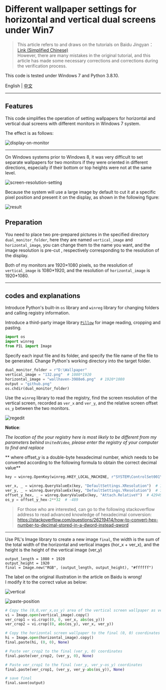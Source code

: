# Different wallpaper settings for horizontal and vertical dual screens under Win7

> This article refers to and draws on the tutorials on Baidu Jingyan：[Link (Simplified Chinese)](https://jingyan.baidu.com/article/76a7e409e5d575fc3b6e15fc.html)  
> However, there are many mistakes in the original tutorial, and this article has made some necessary corrections and corrections during the verification process.

This code is tested under Windows 7 and Python 3.8.10.  

English | [中文](https://github.com/fyqc/dswfw7/blob/main/README-zh.md)

---

## Features

This code simplifies the operation of setting wallpapers for horizontal and vertical dual screens with different monitors in Windows 7 system.

The effect is as follows:  

![display-on-monitor](https://raw.githubusercontent.com/fyqc/dswfw7/main/IMG/display-on-monitor.jpg)

---

On Windows systems prior to Windows 8, it was very difficult to set separate wallpapers for two monitors if they were oriented in different directions, especially if their bottom or top heights were not at the same level.  

![screen-resolution-setting](https://raw.githubusercontent.com/fyqc/dswfw7/main/IMG/screen-resolution-setting.jpg)


Because the system will use a large image by default to cut it at a specific pixel position and present it on the display, as shown in the following figure:  

![result](https://raw.githubusercontent.com/fyqc/dswfw7/main/IMG/result.jpg)


## Preparation

You need to place two pre-prepared pictures in the specified directory `dual_monitor_folder`, here they are named `vertical_image` and `horizontal_image`, you can change them to the name you want, and the image resolution is pre-cut , respectively corresponding to the resolution of the display.  

Both of my monitors are 1920×1080 pixels, so the resolution of `vertical_image` is 1080\*1920, and the resolution of `horizontal_image` is 1920\*1080.

---

## codes and explanations

Introduce Python's built-in `os` library and `winreg` library for changing folders and calling registry information.  

Introduce a third-party image library [`Pillow`](https://pypi.org/project/Pillow/) for image reading, cropping and pasting.

```python
import os
import winreg
from PIL import Image
```

Specify each input file and its folder, and specify the file name of the file to be generated.
Change Python's working directory into the target folder.

```python
dual_monitor_folder = r"D:\Wallpaper"
vertical_image = "132.png"  # 1080*1920
horizontal_image = "wallhaven-3988e6.png"  # 1920*1080
output = "github.png"
os.chdir(dual_monitor_folder)
```

Use the `winreg` library to read the registry, find the screen resolution of the vertical screen, recorded as `ver_x` and `ver_y`, and the relative screen offset `os_y` between the two monitors.

![regedit](https://raw.githubusercontent.com/fyqc/dswfw7/main/IMG/regedit.jpg)  

**Notice**:  

*The location of the your registry here is most likely to be different from my parameters behind `UnitedVideo`, please enter the registry of your computer to find and replace*

** where offset_y is a double-byte hexadecimal number, which needs to be converted according to the following formula to obtain the correct decimal value**

```python
key = winreg.OpenKey(winreg.HKEY_LOCAL_MACHINE, r"SYSTEM\ControlSet001\Hardware Profiles\UnitedVideo\CONTROL\VIDEO\{690A5E6F-579C-473E-B419-F6A46A64D10B}\0001")

ver_x, _ = winreg.QueryValueEx(key, "DefaultSettings.XResolution")  # 1080
ver_y, _ = winreg.QueryValueEx(key, "DefaultSettings.YResolution")  # 1920
offset_y_hex, _ = winreg.QueryValueEx(key, "Attach.RelativeY")  # 4294966807
os_y = offset_y_hex-2**32  # -489
```

> For those who are interested, can go to the following stackoverflow address to read advanced knowledge of hexadecimal conversion:  
> https://stackoverflow.com/questions/26219414/how-to-convert-hex-number-to-decimal-stored-in-a-dword-instead-qword  


---

Use PIL's Image library to create a new image `final`, the width is the sum of the total width of the horizontal and vertical images (hor_x + ver_x), and the height is the height of the vertical image (ver_y)

```python3
output_length = 1080 + 1920
output_height = 1920
final = Image.new("RGB", (output_length, output_height), "#ffffff")
```

The label on the original illustration in the article on Baidu is wrong!  
I modify it to the correct value as below:

![vertical](https://raw.githubusercontent.com/fyqc/dswfw7/main/IMG/vertical.jpg)    

![paste-position](https://raw.githubusercontent.com/fyqc/dswfw7/main/IMG/paste-position.jpg)  

```python
# Copy the (0,0,ver_x,os_y) area of the vertical screen wallpaper as ver_crop1, and copy the remaining area as ver_crop2
vi = Image.open(vertical_image).copy()
ver_crop1 = vi.crop((0, 0, ver_x, abs(os_y)))
ver_crop2 = vi.crop((0, abs(os_y), ver_x, ver_y))

# Copy the horizontal screen wallpaper to the final (0, 0) coordinates
hi = Image.open(horizontal_image).copy()
final.paste(hi, (0, 0), None)

# Paste ver_crop2 to the final (ver_y, 0) coordinates
final.paste(ver_crop2, (ver_y, 0), None)

# Paste ver_crop1 to the final (ver_y, ver_y-os_y) coordinates
final.paste(ver_crop1, (ver_y, ver_y-abs(os_y)), None)

# save final
final.save(output)
```
